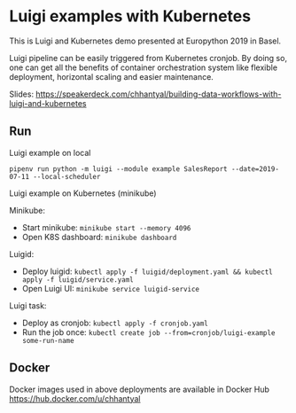 # Luigi examples with Kubernetes

This is Luigi and Kubernetes demo presented at Europython 2019 in Basel.

Luigi pipeline can be easily triggered from Kubernetes cronjob. 
By doing so, one can get all the benefits of container orchestration system like flexible deployment, horizontal scaling and easier maintenance.   

Slides: https://speakerdeck.com/chhantyal/building-data-workflows-with-luigi-and-kubernetes

## Run

Luigi example on local

`pipenv run python -m luigi --module example SalesReport --date=2019-07-11 --local-scheduler`

Luigi example on Kubernetes (minikube)

Minikube:

- Start minikube: `minikube start --memory 4096`
- Open K8S dashboard: `minikube dashboard`

Luigid:

- Deploy luigid: `kubectl apply -f luigid/deployment.yaml && kubectl apply -f luigid/service.yaml`
- Open Luigi UI: `minikube service luigid-service`

Luigi task:

- Deploy as cronjob: `kubectl apply -f cronjob.yaml`
- Run the job once: `kubectl create job --from=cronjob/luigi-example some-run-name`


## Docker 

Docker images used in above deployments are available in Docker Hub https://hub.docker.com/u/chhantyal

